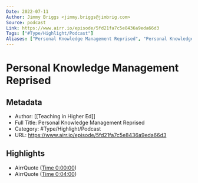 ```yaml
---
Date: 2022-07-11
Author: Jimmy Briggs <jimmy.briggs@jimbrig.com>
Source: podcast
Link: https://www.airr.io/episode/5fd21fa7c5e8436a9eda66d3
Tags: ["#Type/Highlight/Podcast"]
Aliases: ["Personal Knowledge Management Reprised", "Personal Knowledge Management Reprised"]
---
```

# Personal Knowledge Management Reprised

## Metadata
- Author: [[Teaching in Higher Ed]]
- Full Title: Personal Knowledge Management Reprised
- Category: #Type/Highlight/Podcast
- URL: https://www.airr.io/episode/5fd21fa7c5e8436a9eda66d3

## Highlights
- AirrQuote ([Time 0:00:00](https://www.airr.io/quote/5fd253fdc823b2f312919c0f))
- AirrQuote ([Time 0:04:00](https://www.airr.io/quote/5fd253e8c823b26853919c0d))
